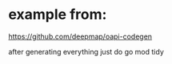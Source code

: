 # example from:  
https://github.com/deepmap/oapi-codegen  

  
after generating everything just do go mod tidy